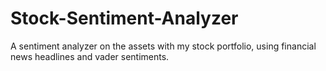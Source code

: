 # Stock-Sentiment-Analyzer
A sentiment analyzer on the assets with my stock portfolio, using financial news headlines and vader sentiments.
